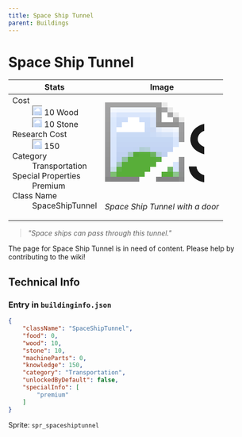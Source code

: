 ```yaml
---
title: Space Ship Tunnel
parent: Buildings
---
```

# Space Ship Tunnel

[//]: # (Pre-generated content)
<table><thead><tr><th>Stats</th><th>Image</th></tr></thead><tbody><tr><td><dl><dt>Cost</dt><dd><div class="resource-icon"><img style="object-position: -637px -751px;" src="https://tfe2-wiki.github.io/assets/sprites.png"></div> 10 Wood<br><div class="resource-icon"><img style="object-position: -637px -737px;" src="https://tfe2-wiki.github.io/assets/sprites.png"></div> 10 Stone</dd><dt>Research Cost</dt><dd><div class="resource-icon"><img style="object-position: -268px -522px;" src="https://tfe2-wiki.github.io/assets/sprites.png"></div> 150</dd><dt>Category</dt><dd>Transportation</dd><dt>Special Properties</dt><dd>Premium</dd><dt>Class Name</dt><dd>SpaceShipTunnel</dd></dl></td><td><style>.building-image {width: 200px;height: 200px;overflow: hidden;position: relative;}.building-image img {image-rendering: pixelated;object-fit: none;transform: scale(10);transform-origin: left top;position: absolute;left: 0;top: 0;}.resource-image {width: 200px;height: 200px;overflow: hidden;position: relative;}.resource-image img {image-rendering: pixelated;object-fit: none;transform: scale(20);transform-origin: left top;position: absolute;left: 0;top: 0;}.building-icon {width: 20px;height: 20px;overflow: hidden;position: relative;display: inline-block;}.building-icon img {image-rendering: pixelated;object-fit: none;transform: scale(1);transform-origin: left top;position: absolute;left: 0;top: 0;}.resource-icon {width: 20px;height: 20px;overflow: hidden;position: relative;display: inline-block;}.resource-icon img {image-rendering: pixelated;object-fit: none;transform: scale(2);transform-origin: left top;position: absolute;left: 0;top: 0;}</style><div class="building-image"><img style="object-position: -46px -242px;" src="https://tfe2-wiki.github.io/assets/sprites.png" alt="Space Ship Tunnel Back"><img style="object-position: -24px -242px;" src="https://tfe2-wiki.github.io/assets/sprites.png" alt="Space Ship Tunnel"></div><i>Space Ship Tunnel with a door</i></td></tr></tbody></table><blockquote><i>"Space ships can pass through this tunnel."</i></blockquote>

The page for Space Ship Tunnel is in need of content. Please help by contributing to the wiki!

## Technical Info
### Entry in `buildinginfo.json`

```json
{
    "className": "SpaceShipTunnel",
    "food": 0,
    "wood": 10,
    "stone": 10,
    "machineParts": 0,
    "knowledge": 150,
    "category": "Transportation",
    "unlockedByDefault": false,
    "specialInfo": [
        "premium"
    ]
}
```

Sprite: `spr_spaceshiptunnel`

